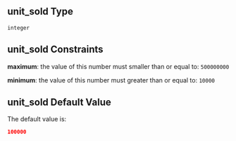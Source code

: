 ## unit\_sold Type

`integer`

## unit\_sold Constraints

**maximum**: the value of this number must smaller than or equal to: `500000000`

**minimum**: the value of this number must greater than or equal to: `10000`

## unit\_sold Default Value

The default value is:

```json
100000
```
